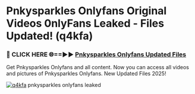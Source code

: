 # Pnkysparkles Onlyfans Original Videos 0nlyFans Leaked - Files Updated! (q4kfa)

<h3>🔴 CLICK HERE 🌐==►► <a href="https://best4dudes.click/HH4t6V" rel="nofollow">Pnkysparkles Onlyfans Updated Files</a></h3>

Get Pnkysparkles Onlyfans and all content. Now you can access all videos and pictures of Pnkysparkles Onlyfans. New Updated Files 2025!

[![q4kfa](https://github.com/user-attachments/assets/8c521d6e-e6e3-4a75-9320-d58ab9d79d5b)](https://best4dudes.click/HH4t6V)
pnkysparkles onlyfans leaked